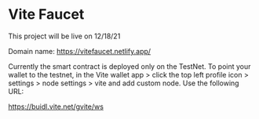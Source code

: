 # Vite Faucet
This project will be live on 12/18/21

Domain name: https://vitefaucet.netlify.app/

Currently the smart contract is deployed only on the TestNet. To point your wallet to the testnet, in the Vite wallet app > click the top left profile icon > settings > node settings > vite and add custom node. Use the following URL:

https://buidl.vite.net/gvite/ws

